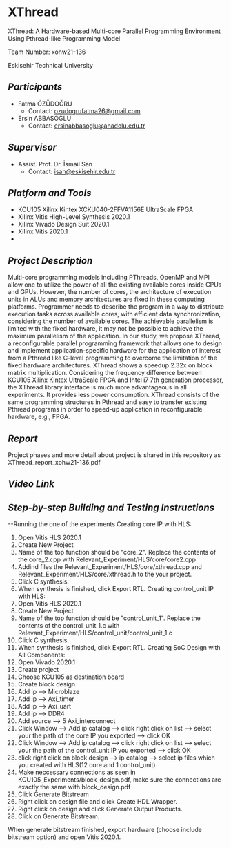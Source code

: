 # XThread
XThread: A Hardware-based Multi-core Parallel Programming Environment Using Pthread-like Programming Model	

Team Number: xohw21-136

Eskisehir Technical University

## **_Participants_** ##
- Fatma ÖZÜDOĞRU
  - Contact: ozudogrufatma26@gmail.com
- Ersin ABBASOĞLU
  - Contact: ersinabbasoglu@anadolu.edu.tr
## **_Supervisor_** ##
 - Assist. Prof. Dr. İsmail San
    - Contact: isan@eskisehir.edu.tr
## **_Platform and Tools_** ##
- KCU105 Xilinx Kintex XCKU040-2FFVA1156E UltraScale FPGA
- Xilinx Vitis High-Level Synthesis 2020.1
- Xilinx Vivado Design Suit 2020.1
- Xilinx Vitis 2020.1
- 
## **_Project Description_** ##
Multi-core programming models including PThreads, OpenMP and MPI allow one to utilize the power of all the existing available cores inside CPUs and GPUs. However, the number of cores, the architecture of execution units in ALUs and memory architectures are fixed in these computing platforms. Programmer needs to describe the program in a way to distribute execution tasks across available cores, with efficient data synchronization, considering the number of available cores. The achievable parallelism is limited with the fixed hardware, it may not be possible to achieve the maximum parallelism of the application.  In our study, we propose XThread, a reconfigurable parallel programming framework that allows one to design and implement application-specific hardware for the application of interest from a Pthread like C-level programming to overcome the limitation of the fixed hardware architectures. XThread shows a speedup 2.32x on block matrix multiplication. Considering the frequency difference between KCU105 Xilinx Kintex UltraScale FPGA and Intel i7 7th generation processor, the XThread library interface is much more advantageous in all experiments. It provides less power consumption. XThread consists of the same programming structures in Pthread and easy to transfer existing Pthread programs in order to speed-up application in reconfigurable hardware, e.g., FPGA.

## **_Report_** ##
Project phases and more detail about project is shared in this repository as XThread_report_xohw21-136.pdf
## **_Video Link_** ##


## **_Step-by-step Building and Testing Instructions_** ##

--Running the one of the experiments
Creating core IP with HLS:
  1. Open Vitis HLS 2020.1
  2. Create New Project
  3. Name of the top function should be "core_2". Replace the contents of the core_2.cpp with Relevant_Experiment/HLS/core/core2.cpp
  4. Addind files the Relevant_Experiment/HLS/core/xthread.cpp and Relevant_Experiment/HLS/core/xthread.h to the your project.
  5. Click C synthesis.
  6. When synthesis is finished, click Export RTL.
Creating control_unit IP with HLS:
  8. Open Vitis HLS 2020.1
  9. Create New Project
  10. Name of the top function should be "control_unit_1". Replace the contents of the control_unit_1.c with Relevant_Experiment/HLS/control_unit/control_unit_1.c
  12. Click C synthesis.
  13. When synthesis is finished, click Export RTL.
Creating SoC Design with All Components:
  1. Open Vivado 2020.1
  2. Create project
  3. Choose KCU105 as destination board
  4. Create block design
  5. Add ip --> Microblaze
  6. Add ip --> Axi_timer
  7. Add ip --> Axi_uart
  8. Add ip --> DDR4
  9. Add source --> 5 Axi_interconnect
  10. Click Window --> Add ip catalog --> click right click on list --> select your the path of the core IP you exported --> click OK
  11. Click Window --> Add ip catalog --> click right click on list --> select your the path of the control_unit IP you exported --> click OK
  12. click right click on block design -->  ip catalog --> select ip files which you created with HLS(12 core and 1 control_unit)
  13. Make neccessary connections as seen in KCU105_Experiments/block_design.pdf, make sure the connections are exactly the same with block_design.pdf
  14. Click Generate Bitstream
  15. Right click on design file and click Create HDL Wrapper.
  16. Right click on design and click Generate Output Products.
  17. Click on Generate Bitstream.

When generate bitstream finished, export hardware (choose include bitstream option) and open Vitis 2020.1.
